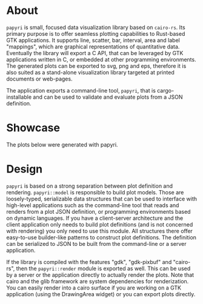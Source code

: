 # About

`papyri` is small, focused data visualization library based on `cairo-rs`. Its primary purpose
is to offer seamless plotting capabilities to Rust-based GTK applications. It supports line, scatter, bar, interval, area and label "mappings",
which are graphical representations of quantitative data. Eventually the library will export a C API, that can be leveraged by GTK applications
written in C, or embedded at other programming environments. The generated plots can be exported to svg, png and eps,
therefore it is also suited as a stand-alone visualization library targeted at printed documents or web-pages.

The application exports a command-line tool, `papyri`, that is cargo-installable and can be used to validate and evaluate plots
from a JSON definition.

# Showcase

The plots below were generated with papyri.

# Design

`papyri` is based on a strong separation between plot definition and rendering. `papyri::model`
is responsible to build plot models. Those are loosely-typed, serializable
data structures that can be used to interface with high-level applications such as
the command-line tool that reads and renders from a plot JSON definition, or programming environments based on
dynamic languages. If you have a client-server architecture and the client application only
needs to build plot definitions (and is not concerned with rendering) you only need to
use this module. All structures there offer easy-to-use builder-like patterns to construct
plot definitions. The definition can be serialized to JSON to be built from the command-line
or a server application.

If the library is compiled with the features "gdk", "gdk-pixbuf" and "cairo-rs", then the `papyri::render`
module is exported as well. This can be used by a server or the application directly to actually
render the plots. Note that cairo and the glib framework are system dependencies for renderization.
You can easily render into a cairo surface if you are working on a GTK application (using the DrawingArea
widget) or you can export plots directly.

